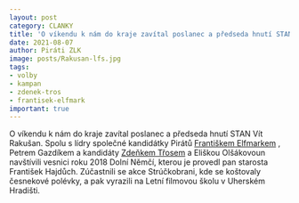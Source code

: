 ```yaml
---
layout: post
category: CLANKY
title: 'O víkendu k nám do kraje zavítal poslanec a předseda hnutí STAN Vít Rakušan'
date: 2021-08-07
author: Piráti ZLK
image: posts/Rakusan-lfs.jpg
tags: 
- volby
- kampan
- zdenek-tros
- frantisek-elfmark
important: true
---
```


O víkendu k nám do kraje zavítal poslanec a předseda hnutí STAN Vít Rakušan. Spolu s lídry společné kandidátky Pirátů [Františkem Elfmarkem](https://zlinsky.pirati.cz/lide/frantisek-elfmark/)
, Petrem Gazdíkem a kandidáty [Zdeňkem Třosem](https://zlinsky.pirati.cz/lide/zdenek-tros/) a Eliškou Olšákovoun navštívili  vesnici roku 2018 Dolní Němčí, kterou je provedl pan starosta František Hajdůch. Zúčastnili se akce Strúčkobrani, kde se koštovaly česnekové polévky, a pak vyrazili na Letní filmovou školu v Uherském Hradišti. 

